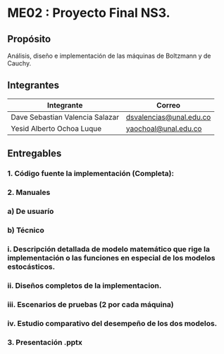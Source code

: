 # ME02 : Proyecto Final NS3.

## Propósito

Análisis, diseño e implementación de las máquinas de Boltzmann y de Cauchy.

## Integrantes

|       Integrante      |                 Correo                       |
|-----------------------|-----------------------------------------------|
| Dave Sebastian Valencia Salazar      |    <dsvalencias@unal.edu.co>    |
| Yesid Alberto Ochoa Luque      |    <yaochoal@unal.edu.co>     |

## Entregables

### 1. Código fuente la implementación (Completa):

### 2. Manuales

### a) De usuarío

### b) Técnico

### i. Descripción detallada de modelo matemático que rige la implementación o las funciones en especial de los modelos estocásticos.

### ii. Diseños completos de la implementacion.

### iii. Escenarios de pruebas (2 por cada máquina)

### iv. Estudio comparativo del desempeño de los dos modelos.

### 3. Presentación .pptx
